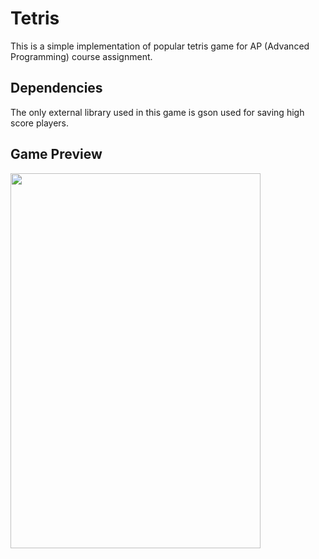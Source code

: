 # Tetris
This is a simple implementation of popular tetris game for AP (Advanced Programming) course assignment.
## Dependencies
The only external library used in this game is gson used for saving high score players.
## Game Preview
<img src="Result.png" align="left" height="600" width="400" >
